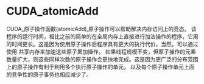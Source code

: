 # CUDA_atomicAdd
CUDA_原子操作函数(atomicAdd),原子操作可以帮助解决内存访问上的竞态。
该程序的运行时间，相比之前的简单的在全局内存上直接进行加法操作的程序，它用的时间更长。这是因为使用原子操作后程序具有更大的执行代价。当然，可以通过使用
共享内存来加速这些原子累加操作。
如果线程规模不变，但原子操作的元素数量扩大，则这些同样次数的原子操作会更快地完成。这是因为更广泛的分布范围上的原子操作有利于利用多个执行原子操作的单元，
以及每个原子操作单元上面的竞争性的原子事务也相应减少了。

